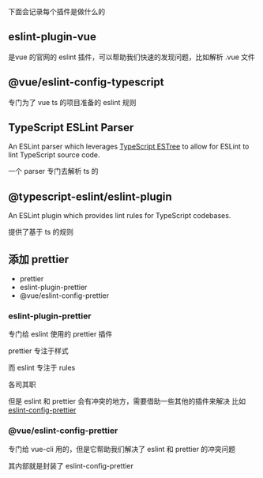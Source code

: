 

下面会记录每个插件是做什么的

## eslint-plugin-vue

是vue 的官网的 eslint 插件，可以帮助我们快速的发现问题，比如解析 .vue 文件


## @vue/eslint-config-typescript

专门为了 vue ts 的项目准备的 eslint 规则


## TypeScript ESLint Parser

An ESLint parser which leverages [TypeScript ESTree](https://github.com/typescript-eslint/typescript-eslint/tree/master/packages/typescript-estree) to allow for ESLint to lint TypeScript source code.

一个 parser 专门去解析 ts 的


## @typescript-eslint/eslint-plugin
An ESLint plugin which provides lint rules for TypeScript codebases.

提供了基于 ts 的规则


## 添加 prettier

- prettier
- eslint-plugin-prettier
- @vue/eslint-config-prettier


### eslint-plugin-prettier

专门给 eslint 使用的 prettier 插件

prettier 专注于样式

而 eslint 专注于 rules

各司其职

但是 eslint 和 prettier 会有冲突的地方，需要借助一些其他的插件来解决 比如 [eslint-config-prettier](https://github.com/prettier/eslint-config-prettier)

### @vue/eslint-config-prettier

专门给 vue-cli 用的，但是它帮助我们解决了 eslint 和 prettier 的冲突问题

其内部就是封装了 eslint-config-prettier



